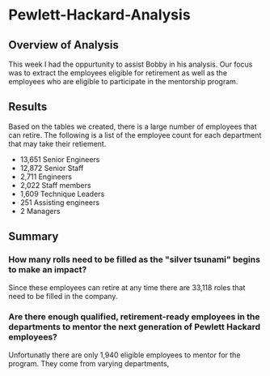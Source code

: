 # Pewlett-Hackard-Analysis

## Overview of Analysis
This week I had the oppurtunity to assist Bobby in his analysis. Our focus was to extract the employees eligible for retirement as well as the employees who are eligible to participate in the mentorship program.

## Results 
Based on the tables we created, there is a large number of employees that can retire. 
The following is a list of the employee count for each department that may take their retiement.
- 13,651 Senior Engineers
- 12,872 Senior Staff
- 2,711 Engineers
- 2,022 Staff members
- 1,609 Technique Leaders
- 251 Assisting engineers
- 2 Managers


## Summary
### How many rolls need to be filled as the "silver tsunami" begins to make an impact?
Since these employees can retire at any time there are 33,118 roles that need to be filled in the company.
### Are there enough qualified, retirement-ready employees in the departments to mentor the next generation of Pewlett Hackard employees?
Unfortunatly there are only 1,940 eligible employees to mentor for the program. They come from varying departments, 
